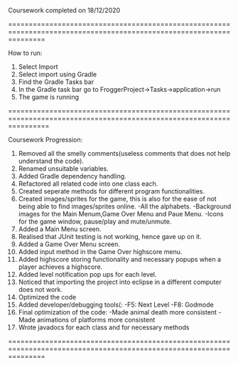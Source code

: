 Coursework completed on 18/12/2020

=====================================================================================================================

How to run:
1. Select Import
2. Select import using Gradle
3. Find the Gradle Tasks bar
4. In the Gradle task bar go to FroggerProject->Tasks->application->run
5. The game is running

======================================================================================================================

Coursework Progression:
 1. Removed all the smelly comments(useless comments that does not help understand the code).
 2. Renamed unsuitable variables.
 3. Added Gradle dependency handling.
 4. Refactored all related code into one class each.
 5. Created seperate methods for different program functionalities.
 6. Created images/sprites for the game, this is also for the ease of not being able to find images/sprites online.
        -All the alphabets.
        -Background images for the Main Menum,Game Over Menu and Paue Menu.
        -Icons for the game window, pause/play and mute/unmute.
 7. Added a Main Menu screen.
 8. Realised that JUnit testing is not working, hence gave up on it.
 9. Added a Game Over Menu screen.
10. Added input method in the Game Over highscore menu.
11. Added highscore storing functionality and necessary popups when a player achieves a highscore.
12. Added level notification pop ups for each level.
13. Noticed that importing the project into eclipse in a different computer does not work.
14. Optimized the code
15. Added developer/debugging tools(:
        -F5: Next Level
        -F8: Godmode
16. Final optimization of the code: 
        -Made animal death more consistent
        -Made animations of platforms more consistent
17. Wrote javadocs for each class and for necessary methods

=====================================================================================================================